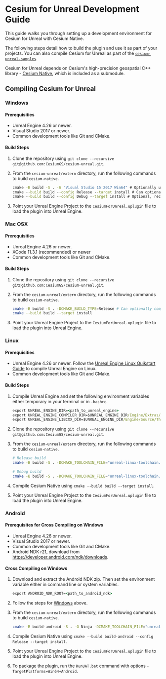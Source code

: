 # Cesium for Unreal Development Guide

This guide walks you through setting up a development environment for Cesium for Unreal with Cesium Native.

The following steps detail how to build the plugin and use it as part of your projects. You can also compile Cesium for Unreal as part of the [`cesium-unreal-samples`](https://github.com/CesiumGS/cesium-unreal-samples.git).

Cesium for Unreal depends on Cesium's high-precision geospatial C++ library - [Cesium Native](https://github.com/CesiumGS/cesium-native), which is included as a submodule.

## Compiling Cesium for Unreal

### Windows

#### Prerequisities

* Unreal Engine 4.26 or newer.
* Visual Studio 2017 or newer.
* Common development tools like Git and CMake.

#### Build Steps

1. Clone the repository using `git clone --recursive git@github.com:CesiumGS/cesium-unreal.git`.
2. From the `cesium-unreal/extern` directory, run the following commands to build `cesium-native`.

    ```cmd
    cmake -B build -S . -G "Visual Studio 15 2017 Win64" # Optionally use "Visual Studio 16 2019"
    cmake --build build --config Release --target install # Can optionally compile with --config RelWithDebInfo or MinSizeRel.
    cmake --build build --config Debug --target install # Optional, recommended for debugging
    ```

3. Point your Unreal Engine Project to the `CesiumForUnreal.uplugin` file to load the plugin into Unreal Engine.

### Mac OSX

#### Prerequisities

* Unreal Engine 4.26 or newer.
* XCode 11.3.1 (recommended) or newer
* Common development tools like Git and CMake.

#### Build Steps

1. Clone the repository using `git clone --recursive git@github.com:CesiumGS/cesium-unreal.git`.
2. From the `cesium-unreal/extern` directory, run the following commands to build `cesium-native`.

    ```bash
    cmake -B build -S . -DCMAKE_BUILD_TYPE=Release # Can optionally compile with RelWithDebInfo or MinSizeRel.
    cmake --build build --target install
    ```

3. Point your Unreal Engine Project to the `CesiumForUnreal.uplugin` file to load the plugin into Unreal Engine.

### Linux

#### Prerequisities

* Unreal Engine 4.26 or newer. Follow the [Unreal Engine Linux Quikstart Guide](https://docs.unrealengine.com/en-US/SharingAndReleasing/Linux/BeginnerLinuxDeveloper/SettingUpAnUnrealWorkflow/index.html) to compile Unreal Engine on Linux.
* Common development tools like Git and CMake.

#### Build Steps

1. Compile Unreal Engine and set the following environment variables either temporary in your terminal or in `.bashrc`.

    ```cmd
    export UNREAL_ENGINE_DIR=<path_to_unreal_engine>
    export UNREAL_ENGINE_COMPILER_DIR=$UNREAL_ENGINE_DIR/Engine/Extras/ThirdPartyNotUE/SDKs/HostLinux/Linux_x64/v17_clang-10.0.1-centos7/x86_64-unknown-linux-gnu
    export UNREAL_ENGINE_LIBCXX_DIR=$UNREAL_ENGINE_DIR/Engine/Source/ThirdParty/Linux/LibCxx
    ```

2. Clone the repository using `git clone --recursive git@github.com:CesiumGS/cesium-unreal.git`.
3. From the `cesium-unreal/extern` directory, run the following commands to build `cesium-native`.

    ```bash
    # Release build
    cmake -B build -S . -DCMAKE_TOOLCHAIN_FILE="unreal-linux-toolchain.cmake" -DCMAKE_POSITION_INDEPENDENT_CODE=ON -DCMAKE_BUILD_TYPE=Release

    # Debug build
    cmake -B build -S . -DCMAKE_TOOLCHAIN_FILE="unreal-linux-toolchain.cmake" -DCMAKE_POSITION_INDEPENDENT_CODE=ON -DCMAKE_BUILD_TYPE=Debug
    ```

4. Compile Cesium Native using `cmake --build build --target install`.

5. Point your Unreal Engine Project to the `CesiumForUnreal.uplugin` file to load the plugin into Unreal Engine.

### Android

#### Prerequisites for Cross Compiling on Windows

* Unreal Engine 4.26 or newer.
* Visual Studio 2017 or newer.
* Common development tools like Git and CMake.
* Android NDK r21, download from https://developer.android.com/ndk/downloads.

#### Cross Compiling on Windows

1. Download and extract the Android NDK zip. Then set the environment variable either in command line or system variables.
    ```cmd
    export ANDROID_NDK_ROOT=<path_to_android_ndk>
    ```

2. Follow the steps for [Windows](#windows) above.
3. From the `cesium-unreal/extern` directory, run the following commands to build `cesium-native`.

    ```bash
    cmake -B build-android -S . -G Ninja -DCMAKE_TOOLCHAIN_FILE="unreal-android-toolchain.cmake" -DCMAKE_POSITION_INDEPENDENT_CODE=ON -DCMAKE_BUILD_TYPE=Release # or Debug, RelWithDebInfo
    ```

4. Compile Cesium Native using `cmake --build build-android --config Release --target install`.

5. Point your Unreal Engine Project to the `CesiumForUnreal.uplugin` file to load the plugin into Unreal Engine.
6. To package the plugin, run the `RunUAT.bat` command with options `-TargetPlatforms=Win64+Android`.

